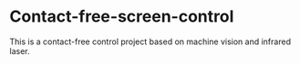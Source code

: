 # Contact-free-screen-control
This is a contact-free control project based on machine vision and infrared laser.
